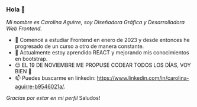 ### Hola 👋
*Mi nombre es Carolina Aguirre, soy Diseñadora Gráfica y Desarrolladora Web Frontend.*

- 🔭 Comencé a estudiar Frontend en enero de 2023 y desde entonces he progresado de un curso a otro de manera constante.
- 🌱 Actualmente estoy aprendido REACT y mejorando mis conocimientos en bootstrap.
- 😌 EL 19 DE NOVIEMBRE ME PROPUSE CODEAR TODOS LOS DÍAS, VOY BIEN 🤍 
- 📫 Puedes buscarme en linkedin: https://www.linkedin.com/in/carolina-aguirre-b9546021a/.

*Gracias por estar en mi perfil*
Saludos! 
